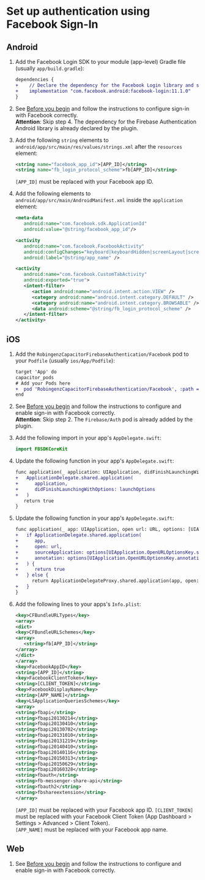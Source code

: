 # Set up authentication using Facebook Sign-In

## Android

1.  Add the Facebook Login SDK to your module (app-level) Gradle file (usually `app/build.gradle`):
      ```diff
      dependencies {
      +    // Declare the dependency for the Facebook Login library and specify its version
      +    implementation "com.facebook.android:facebook-login:11.1.0"
      }
      ```
1. See [Before you begin](https://firebase.google.com/docs/auth/android/facebook-login#before_you_begin) and follow the instructions to configure sign-in with Facebook correctly.  
   **Attention**: Skip step 4. The dependency for the Firebase Authentication Android library is already declared by the plugin.
1. Add the following `string` elements to `android/app/src/main/res/values/strings.xml` after the `resources` element:

   ```xml
   <string name="facebook_app_id">[APP_ID]</string>
   <string name="fb_login_protocol_scheme">fb[APP_ID]</string>
   ```

   `[APP_ID]` must be replaced with your Facebook app ID.

1. Add the following elements to `android/app/src/main/AndroidManifest.xml` inside the `application` element:

   ```xml
   <meta-data
      android:name="com.facebook.sdk.ApplicationId"
      android:value="@string/facebook_app_id"/>

   <activity
      android:name="com.facebook.FacebookActivity"
      android:configChanges="keyboard|keyboardHidden|screenLayout|screenSize|orientation"
      android:label="@string/app_name" />

   <activity
      android:name="com.facebook.CustomTabActivity"
      android:exported="true">
      <intent-filter>
         <action android:name="android.intent.action.VIEW" />
         <category android:name="android.intent.category.DEFAULT" />
         <category android:name="android.intent.category.BROWSABLE" />
         <data android:scheme="@string/fb_login_protocol_scheme" />
      </intent-filter>
   </activity>
   ```

## iOS

1.  Add the `RobingenzCapacitorFirebaseAuthentication/Facebook` pod to your `Podfile` (usually `ios/App/Podfile`):
      ```diff
      target 'App' do
      capacitor_pods
      # Add your Pods here
      +  pod 'RobingenzCapacitorFirebaseAuthentication/Facebook', :path => '../../node_modules/@robingenz/capacitor-firebase-authentication'
      end
      ```
1. See [Before you begin](https://firebase.google.com/docs/auth/ios/facebook-login#before_you_begin) and follow the instructions to configure and enable sign-in with Facebook correctly.  
   **Attention**: Skip step 2. The `Firebase/Auth` pod is already added by the plugin.
1. Add the following import in your app's `AppDelegate.swift`:

   ```swift
   import FBSDKCoreKit
   ```

1. Update the following function in your app's `AppDelegate.swift`:

   ```diff
   func application(_ application: UIApplication, didFinishLaunchingWithOptions launchOptions: [UIApplication.LaunchOptionsKey: Any]?) -> Bool {
   +   ApplicationDelegate.shared.application(
   +      application,
   +      didFinishLaunchingWithOptions: launchOptions
   +   )
      return true
   }
   ```

1. Update the following function in your app's `AppDelegate.swift`:

   ```diff
   func application(_ app: UIApplication, open url: URL, options: [UIApplication.OpenURLOptionsKey : Any] = [:]) -> Bool {
   +   if ApplicationDelegate.shared.application(
   +      app,
   +      open: url,
   +      sourceApplication: options[UIApplication.OpenURLOptionsKey.sourceApplication] as? String,
   +      annotation: options[UIApplication.OpenURLOptionsKey.annotation]
   +   ) {
   +      return true
   +   } else {
         return ApplicationDelegateProxy.shared.application(app, open: url, options: options)
   +   }
   }
   ```

1. Add the following lines to your apps's `Info.plist`:

   ```xml
   <key>CFBundleURLTypes</key>
   <array>
   <dict>
   <key>CFBundleURLSchemes</key>
   <array>
      <string>fb[APP_ID]</string>
   </array>
   </dict>
   </array>
   <key>FacebookAppID</key>
   <string>[APP_ID]</string>
   <key>FacebookClientToken</key>
   <string>[CLIENT_TOKEN]</string>
   <key>FacebookDisplayName</key>
   <string>[APP_NAME]</string>
   <key>LSApplicationQueriesSchemes</key>
   <array>
   <string>fbapi</string>
   <string>fbapi20130214</string>
   <string>fbapi20130410</string>
   <string>fbapi20130702</string>
   <string>fbapi20131010</string>
   <string>fbapi20131219</string>
   <string>fbapi20140410</string>
   <string>fbapi20140116</string>
   <string>fbapi20150313</string>
   <string>fbapi20150629</string>
   <string>fbapi20160328</string>
   <string>fbauth</string>
   <string>fb-messenger-share-api</string>
   <string>fbauth2</string>
   <string>fbshareextension</string>
   </array>
   ```

   `[APP_ID]` must be replaced with your Facebook app ID.
   `[CLIENT_TOKEN]` must be replaced with your Facebook Client Token (App Dashboard > Settings > Advanced > Client Token).  
   `[APP_NAME]` must be replaced with your Facebook app name.

## Web

1. See [Before you begin](https://firebase.google.com/docs/auth/web/facebook-login#before_you_begin) and follow the instructions to configure and enable sign-in with Facebook correctly.
